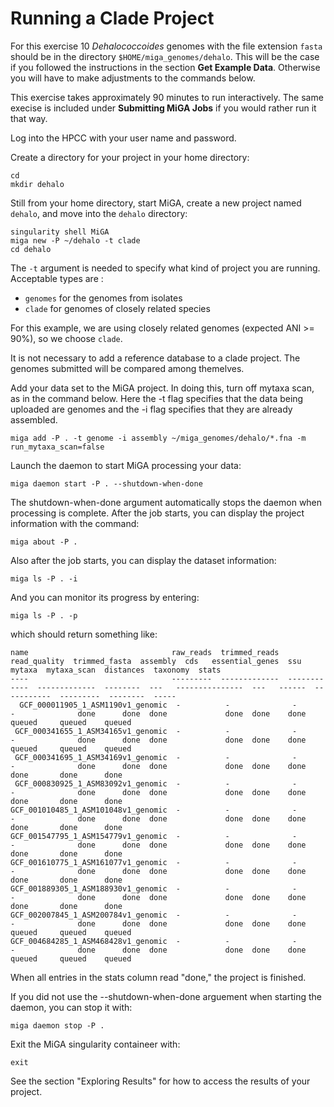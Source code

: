 # Running a Clade Project

For this exercise 10 *Dehalococcoides* genomes with the file extension `fasta` should be in the directory `$HOME/miga_genomes/dehalo`. This will be the case if you followed the instructions in the section **Get Example Data**. Otherwise you will have to make adjustments to the commands below.

This exercise takes approximately 90 minutes to run interactively. The same execise is included under **Submitting MiGA Jobs** if you would rather run it that way.

Log into the HPCC with your user name and password.

Create a directory for your project in your home directory:

```
cd
mkdir dehalo
```

Still from your home directory, start MiGA, create a new project named `dehalo`, and move into the `dehalo` directory:

```
singularity shell MiGA
miga new -P ~/dehalo -t clade
cd dehalo
```

The `-t` argument is needed to specify what kind of project you are running. Acceptable types are :

* `genomes` for the genomes from isolates
* `clade` for genomes of closely related species

For this example, we are using closely related genomes \(expected ANI &gt;= 90%\), so we choose `clade`.

It is not necessary to add a reference database to a clade project. The genomes submitted will be compared among themelves.

Add your data set to the MiGA project. In doing this, turn off mytaxa scan, as in the command below. Here the -t flag specifies that the data being uploaded are genomes and the -i flag specifies that they are already assembled.

```
miga add -P . -t genome -i assembly ~/miga_genomes/dehalo/*.fna -m run_mytaxa_scan=false
```

Launch the daemon to start MiGA processing your data:

```
miga daemon start -P . --shutdown-when-done
```

The shutdown-when-done argument automatically stops the daemon when processing is complete. After the job starts, you can display the project information with the command:

```
miga about -P .
```

Also after the job starts, you can display the dataset information:

```text
miga ls -P . -i
```

And you can monitor its progress by entering:

```text
miga ls -P . -p
```

which should return something like:

```text
name                                raw_reads  trimmed_reads  read_quality  trimmed_fasta  assembly  cds   essential_genes  ssu   mytaxa  mytaxa_scan  distances  taxonomy  stats
----                                ---------  -------------  ------------  -------------  --------  ---   ---------------  ---   ------  -----------  ---------  --------  -----
  GCF_000011905_1_ASM1190v1_genomic  -          -              -             -              done      done  done             done  done    done         queued     queued    queued
 GCF_000341655_1_ASM34165v1_genomic  -          -              -             -              done      done  done             done  done    done         queued     queued    queued
 GCF_000341695_1_ASM34169v1_genomic  -          -              -             -              done      done  done             done  done    done         done       done      done
 GCF_000830925_1_ASM83092v1_genomic  -          -              -             -              done      done  done             done  done    done         done       done      done
GCF_001010485_1_ASM101048v1_genomic  -          -              -             -              done      done  done             done  done    done         done       done      done
GCF_001547795_1_ASM154779v1_genomic  -          -              -             -              done      done  done             done  done    done         done       done      done
GCF_001610775_1_ASM161077v1_genomic  -          -              -             -              done      done  done             done  done    done         done       done      done
GCF_001889305_1_ASM188930v1_genomic  -          -              -             -              done      done  done             done  done    done         done       done      done
GCF_002007845_1_ASM200784v1_genomic  -          -              -             -              done      done  done             done  done    done         queued     queued    queued
GCF_004684285_1_ASM468428v1_genomic  -          -              -             -              done      done  done             done  done    done         queued     queued    queued
```

When all entries in the stats column read "done," the project is finished.

If you did not use the --shutdown-when-done arguement when starting the daemon, you can stop it with:

```text
miga daemon stop -P .
```

Exit the MiGA singularity containeer with:

```text
exit
```

See the section "Exploring Results" for how to access the results of your project.

